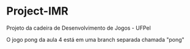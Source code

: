 # Project-IMR
Projeto da cadeira de Desenvolvimento de Jogos - UFPel

O jogo pong da aula 4 está em uma branch separada chamada "pong"
